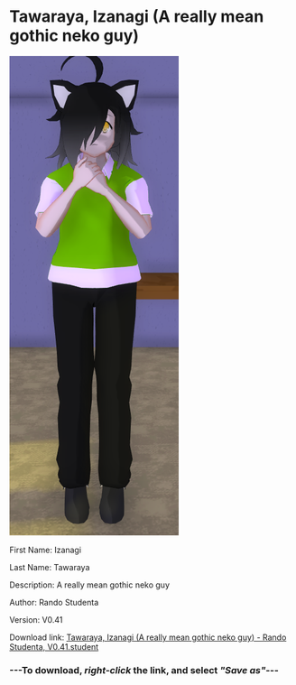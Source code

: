 # Tawaraya, Izanagi (A really mean gothic neko guy)

<img src = "https://raw.githubusercontent.com/Arbiter1223/Daigaku-Gurashi-Custom-Students/master/Students/Files/Tawaraya%2C%20Izanagi%20(A%20really%20mean%20gothic%20neko%20guy).png">

First Name: Izanagi

Last Name: Tawaraya

Description: A really mean gothic neko guy

Author: Rando Studenta

Version: V0.41

Download link: <a href="https://raw.githubusercontent.com/Arbiter1223/Daigaku-Gurashi-Custom-Students/master/Students/Files/Tawaraya%2C%20Izanagi%20(A%20really%20mean%20gothic%20neko%20guy)%20-%20Rando%20Studenta%2C%20V0.41.student">Tawaraya, Izanagi (A really mean gothic neko guy) - Rando Studenta, V0.41.student</a>

### ---**To download, _right-click_ the link, and select _"Save as"_**---
